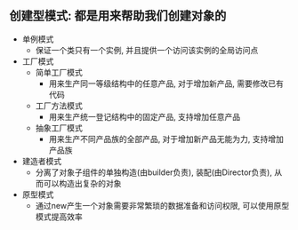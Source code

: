## 创建型模式: 都是用来帮助我们创建对象的

- 单例模式
    - 保证一个类只有一个实例, 并且提供一个访问该实例的全局访问点
- 工厂模式
    - 简单工厂模式
        - 用来生产同一等级结构中的任意产品, 对于增加新产品, 需要修改已有代码
    - 工厂方法模式
        - 用来生产统一登记结构中的固定产品, 支持增加任意产品
    - 抽象工厂模式
        - 用来生产不同产品族的全部产品, 对于增加新产品无能为力, 支持增加产品族
- 建造者模式
    - 分离了对象子组件的单独构造(由builder负责), 装配(由Director负责), 从而可以构造出复杂的对象
- 原型模式
    - 通过new产生一个对象需要非常繁琐的数据准备和访问权限, 可以使用原型模式提高效率
